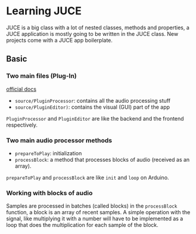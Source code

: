 # Learning JUCE

JUCE is a big class with a lot of nested classes, methods and properties, a JUCE application is mostly going to be written in the JUCE class. New projects come with a JUCE app boilerplate.

## Basic

### Two main files (Plug-In)

[official docs](https://docs.juce.com/master/tutorial_code_basic_plugin.html)

- `source/PluginProcessor`: contains all the audio processing stuff
- `source/PluginEditor)`: contains the visual (GUI) part of the app

`PluginProcessor` and `PluginEditor` are like the backend and the frontend respectively.

### Two main audio processor methods

- `prepareToPlay`: initialization
- `processBlock`: a method that processes blocks of audio (received as an array).

`prepareToPlay` and `processBlock` are like `init` and `loop` on Arduino.

### Working with blocks of audio

Samples are processed in batches (called blocks) in the `processBlock` function, a block is an array of recent samples. A simple operation with the signal, like multiplying it with a number will have to be implemented as a loop that does the multiplication for each sample of the block.